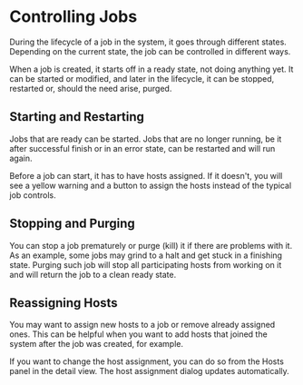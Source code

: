 Controlling Jobs
================

During the lifecycle of a job in the system, it goes through different states. Depending on the current state, the job can be controlled in different ways.

When a job is created, it starts off in a ready state, not doing anything yet. It can be started or modified, and later in the lifecycle, it can be stopped, restarted or, should the need arise, purged.


Starting and Restarting
-----------------------

Jobs that are ready can be started. Jobs that are no longer running, be it after successful finish or in an error state, can be restarted and will run again.

Before a job can start, it has to have hosts assigned. If it doesn't, you will see a yellow warning and a button to assign the hosts instead of the typical job controls.


Stopping and Purging
--------------------

You can stop a job prematurely or purge (kill) it if there are problems with it. As an example, some jobs may grind to a halt and get stuck in a finishing state. Purging such job will stop all participating hosts from working on it and will return the job to a clean ready state.


Reassigning Hosts
-----------------

You may want to assign new hosts to a job or remove already assigned ones. This can be helpful when you want to add hosts that joined the system after the job was created, for example.

If you want to change the host assignment, you can do so from the Hosts panel in the detail view. The host assignment dialog updates automatically.

